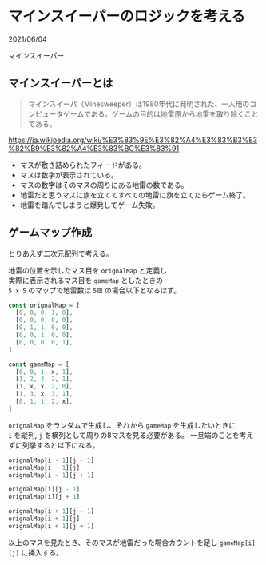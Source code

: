 # マインスイーパーのロジックを考える

<div class="info">
  <p class="info__date">
    2021/06/04
  </p>
  <div class="info__tags">
    <p class="info__tags__one">マインスイーパー</p>
  </div>
</div>

## マインスイーパーとは

> マインスイーパ（Minesweeper）は1980年代に発明された、一人用のコンピュータゲームである。ゲームの目的は地雷原から地雷を取り除くことである。  

https://ja.wikipedia.org/wiki/%E3%83%9E%E3%82%A4%E3%83%B3%E3%82%B9%E3%82%A4%E3%83%BC%E3%83%91

- マスが敷き詰められたフィードがある。
- マスは数字が表示されている。
- マスの数字はそのマスの周りにある地雷の数である。
- 地雷だと思うマスに旗を立ててすべての地雷に旗を立てたらゲーム終了。
- 地雷を踏んでしまうと爆発してゲーム失敗。

## ゲームマップ作成
とりあえず二次元配列で考える。

地雷の位置を示したマス目を `orignalMap` と定義し  
実際に表示されるマス目を `gameMap` としたときの  
`5 x 5` のマップで地雷数は `5個` の場合以下となるはず。

```javascript
const orignalMap = [
  [0, 0, 0, 1, 0],
  [0, 0, 0, 0, 0],
  [0, 1, 1, 0, 0],
  [0, 0, 1, 0, 0],
  [0, 0, 0, 0, 1],
]

const gameMap = [
  [0, 0, 1, x, 1],
  [1, 2, 3, 2, 1],
  [1, x, x, 2, 0],
  [1, 3, x, 3, 1],
  [0, 1, 1, 2, x],
]
```

`orignalMap` をランダムで生成し、それから `gameMap` を生成したいときに  
`i` を縦列, `j` を横列として周りの8マスを見る必要がある。
一旦端のことを考えずに列挙すると以下になる。

```javascript
orignalMap[i - 1][j - 1]
orignalMap[i - 1][j]
orignalMap[i - 1][j + 1]

orignalMap[i][j - 1]
orignalMap[i][j + 1]

orignalMap[i + 1][j - 1]
orignalMap[i + 1][j]
orignalMap[i + 1][j + 1]
```

以上のマスを見たとき、そのマスが地雷だった場合カウントを足し `gameMap[i][j]` に挿入する。
